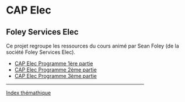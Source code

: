 # CAP Elec
## Foley Services Elec

Ce projet regroupe les ressources du cours animé par Sean Foley (de la société Foley Services Elec).

- [CAP Elec Programme 1ère partie](./1ere_partie/)
- [CAP Elec Programme 2ème partie](./2eme_partie/)
- [CAP Elec Programme 3ème partie](./3eme_partie/)

<hr width="75%">

[Index thémathique](./Index.md)